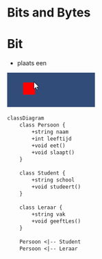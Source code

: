 # Bits and Bytes

# Bit
- plaats een 

![bit](images/bit.gif)

```mermaid
classDiagram
    class Persoon {
        +string naam
        +int leeftijd
        +void eet()
        +void slaapt()
    }

    class Student {
        +string school
        +void studeert()
    }

    class Leraar {
        +string vak
        +void geeftLes()
    }

    Persoon <|-- Student
    Persoon <|-- Leraar
